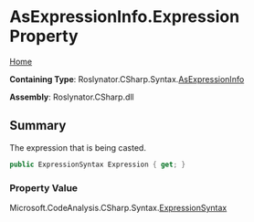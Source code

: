 <a name="_top"></a>

# AsExpressionInfo\.Expression Property

[Home](../../../../../README.md#_top)

**Containing Type**: Roslynator\.CSharp\.Syntax\.[AsExpressionInfo](../README.md#_top)

**Assembly**: Roslynator\.CSharp\.dll

## Summary

The expression that is being casted\.

```csharp
public ExpressionSyntax Expression { get; }
```

### Property Value

Microsoft\.CodeAnalysis\.CSharp\.Syntax\.[ExpressionSyntax](https://docs.microsoft.com/en-us/dotnet/api/microsoft.codeanalysis.csharp.syntax.expressionsyntax)

